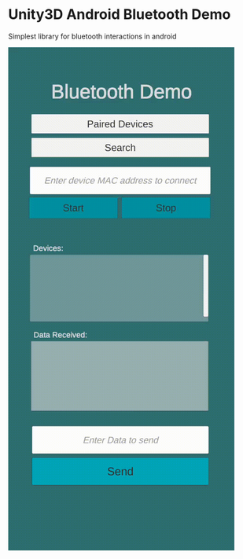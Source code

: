 # Unity3D Android Bluetooth Demo 

Simplest library for bluetooth interactions in android

![demo](Demos/demo.gif)
